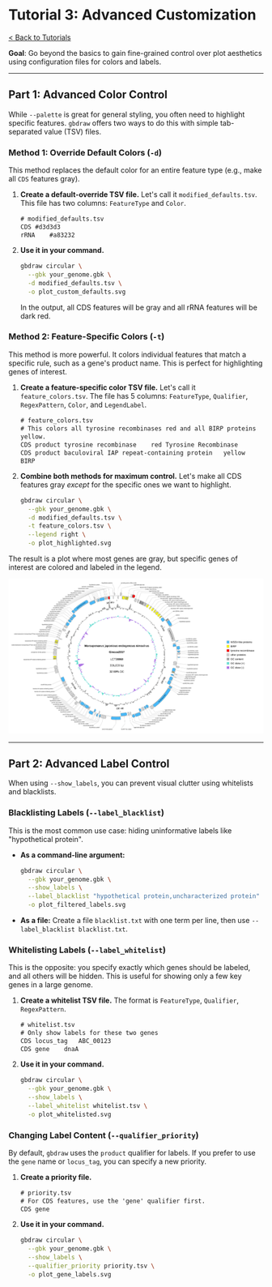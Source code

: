 # Tutorial 3: Advanced Customization

[< Back to Tutorials](./)

**Goal**: Go beyond the basics to gain fine-grained control over plot aesthetics using configuration files for colors and labels.

---

## Part 1: Advanced Color Control

While `--palette` is great for general styling, you often need to highlight specific features. `gbdraw` offers two ways to do this with simple tab-separated value (TSV) files.

### Method 1: Override Default Colors (`-d`)

This method replaces the default color for an entire feature type (e.g., make all `CDS` features gray).

1.  **Create a default-override TSV file.** Let's call it `modified_defaults.tsv`. This file has two columns: `FeatureType` and `Color`.

    ```tsv
    # modified_defaults.tsv
    CDS	#d3d3d3
    rRNA	#a83232
    ```

2.  **Use it in your command.**
    ```bash
    gbdraw circular \
      --gbk your_genome.gbk \
      -d modified_defaults.tsv \
      -o plot_custom_defaults.svg
    ```
    In the output, all CDS features will be gray and all rRNA features will be dark red.

### Method 2: Feature-Specific Colors (`-t`)

This method is more powerful. It colors individual features that match a specific rule, such as a gene's product name. This is perfect for highlighting genes of interest.

1.  **Create a feature-specific color TSV file.** Let's call it `feature_colors.tsv`. The file has 5 columns: `FeatureType`, `Qualifier`, `RegexPattern`, `Color`, and `LegendLabel`.

    ```tsv
    # feature_colors.tsv
    # This colors all tyrosine recombinases red and all BIRP proteins yellow.
    CDS	product	tyrosine recombinase	red	Tyrosine Recombinase
    CDS	product	baculoviral IAP repeat-containing protein	yellow	BIRP
    ```
2.  **Combine both methods for maximum control.** Let's make all CDS features gray *except* for the specific ones we want to highlight.

    ```bash
    gbdraw circular \
      --gbk your_genome.gbk \
      -d modified_defaults.tsv \
      -t feature_colors.tsv \
      --legend right \
      -o plot_highlighted.svg
    ```
The result is a plot where most genes are gray, but specific genes of interest are colored and labeled in the legend.

![Plot with custom colors](https://github.com/satoshikawato/gbdraw/blob/main/examples/LC738868_middle_separate_strands.png)

---

## Part 2: Advanced Label Control

When using `--show_labels`, you can prevent visual clutter using whitelists and blacklists.

### Blacklisting Labels (`--label_blacklist`)

This is the most common use case: hiding uninformative labels like "hypothetical protein".

* **As a command-line argument:**
    ```bash
    gbdraw circular \
      --gbk your_genome.gbk \
      --show_labels \
      --label_blacklist "hypothetical protein,uncharacterized protein" \
      -o plot_filtered_labels.svg
    ```
* **As a file:** Create a file `blacklist.txt` with one term per line, then use `--label_blacklist blacklist.txt`.

### Whitelisting Labels (`--label_whitelist`)

This is the opposite: you specify exactly which genes should be labeled, and all others will be hidden. This is useful for showing only a few key genes in a large genome.

1.  **Create a whitelist TSV file.** The format is `FeatureType`, `Qualifier`, `RegexPattern`.
    ```tsv
    # whitelist.tsv
    # Only show labels for these two genes
    CDS	locus_tag	ABC_00123
    CDS	gene	dnaA
    ```
2.  **Use it in your command.**
    ```bash
    gbdraw circular \
      --gbk your_genome.gbk \
      --show_labels \
      --label_whitelist whitelist.tsv \
      -o plot_whitelisted.svg
    ```

### Changing Label Content (`--qualifier_priority`)

By default, `gbdraw` uses the `product` qualifier for labels. If you prefer to use the `gene` name or `locus_tag`, you can specify a new priority.

1.  **Create a priority file.**
    ```tsv
    # priority.tsv
    # For CDS features, use the 'gene' qualifier first.
    CDS	gene
    ```
2.  **Use it in your command.**
    ```bash
    gbdraw circular \
      --gbk your_genome.gbk \
      --show_labels \
      --qualifier_priority priority.tsv \
      -o plot_gene_labels.svg
    ```
    